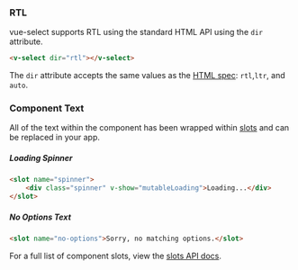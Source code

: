 ### RTL

vue-select supports RTL using the standard HTML API using the `dir` attribute.

```html
<v-select dir="rtl"></v-select>
```

The `dir` attribute accepts the same values as the [HTML spec](https://developer.mozilla.org/en-US/docs/Web/HTML/Global_attributes/dir): `rtl`,`ltr`, and `auto`.

### Component Text

All of the text within the component has been wrapped within [slots](https://vuejs.org/v2/guide/components.html#Content-Distribution-with-Slots) and can be replaced in your app.


##### Loading Spinner

```html
<slot name="spinner">
	<div class="spinner" v-show="mutableLoading">Loading...</div>
</slot>
```

##### No Options Text

```html
<slot name="no-options">Sorry, no matching options.</slot>
```
For a full list of component slots, view the [slots API docs](Api/Slots.md).

[](codepen://sagalbot/oZmLVN?height=250)